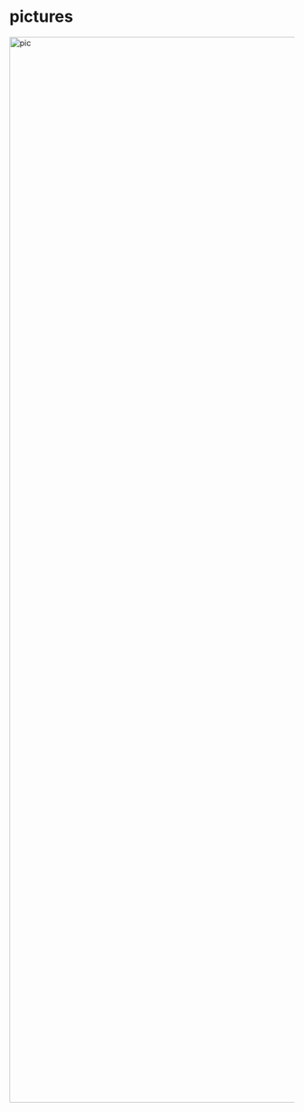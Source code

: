 # pictures
<img width="1883" alt="pic" src="https://github.com/crazycth/pictures/assets/55043304/e6c145b9-ebbf-4445-9d8d-59adb1f9776a">
